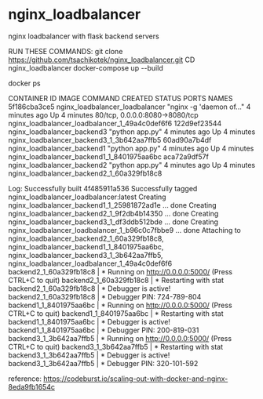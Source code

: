 # nginx_loadbalancer
nginx loadbalancer with flask backend servers

RUN THESE COMMANDS:
git clone https://github.com/tsachikotek/nginx_loadbalancer.git
CD nginx_loadbalancer
docker-compose up --build

docker ps

CONTAINER ID        IMAGE                             COMMAND                  CREATED             STATUS              PORTS                            NAMES
5f186cba3ce5        nginx_loadbalancer_loadbalancer   "nginx -g 'daemon of…"   4 minutes ago       Up 4 minutes        80/tcp, 0.0.0.0:8080->8080/tcp   nginx_loadbalancer_loadbalancer_1_49a4c0def6f6
122d9ef23544        nginx_loadbalancer_backend3       "python app.py"          4 minutes ago       Up 4 minutes                                         nginx_loadbalancer_backend3_1_3b642aa7ffb5
60ad90a7b4df        nginx_loadbalancer_backend1       "python app.py"          4 minutes ago       Up 4 minutes                                         nginx_loadbalancer_backend1_1_8401975aa6bc
aca72a9df57f        nginx_loadbalancer_backend2       "python app.py"          4 minutes ago       Up 4 minutes                                         nginx_loadbalancer_backend2_1_60a329fb18c8

Log:
Successfully built 4f485911a536
Successfully tagged nginx_loadbalancer_loadbalancer:latest
Creating nginx_loadbalancer_backend1_1_25981872ad1e ... done
Creating nginx_loadbalancer_backend2_1_9f2db4b14350 ... done
Creating nginx_loadbalancer_backend3_1_df3ddb512bde ... done
Creating nginx_loadbalancer_loadbalancer_1_b96c0c7fbbe9 ... done
Attaching to nginx_loadbalancer_backend2_1_60a329fb18c8, nginx_loadbalancer_backend1_1_8401975aa6bc, nginx_loadbalancer_backend3_1_3b642aa7ffb5, nginx_loadbalancer_loadbalancer_1_49a4c0def6f6
backend2_1_60a329fb18c8 |  * Running on http://0.0.0.0:5000/ (Press CTRL+C to quit)
backend2_1_60a329fb18c8 |  * Restarting with stat
backend2_1_60a329fb18c8 |  * Debugger is active!
backend2_1_60a329fb18c8 |  * Debugger PIN: 724-789-804
backend1_1_8401975aa6bc |  * Running on http://0.0.0.0:5000/ (Press CTRL+C to quit)
backend1_1_8401975aa6bc |  * Restarting with stat
backend1_1_8401975aa6bc |  * Debugger is active!
backend1_1_8401975aa6bc |  * Debugger PIN: 200-819-031
backend3_1_3b642aa7ffb5 |  * Running on http://0.0.0.0:5000/ (Press CTRL+C to quit)
backend3_1_3b642aa7ffb5 |  * Restarting with stat
backend3_1_3b642aa7ffb5 |  * Debugger is active!
backend3_1_3b642aa7ffb5 |  * Debugger PIN: 320-101-592


reference:
https://codeburst.io/scaling-out-with-docker-and-nginx-8eda9fb1654c
